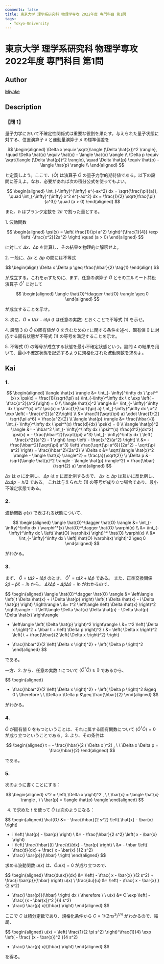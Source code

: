 ```yaml
---
comments: false
title: 東京大学 理学系研究科 物理学専攻 2022年度 専門科目 第1問
tags:
  - Tokyo-University
---
```

# 東京大学 理学系研究科 物理学専攻 2022年度 専門科目 第1問

## **Author**
[Miyake](https://miyake.github.io/exams/index.html)

## **Description**
### 【問 1】
量子力学において不確定性関係式は重要な役割を果たす。与えられた量子状態に対する、位置演算子 $\hat{x}$ と運動量演算子 $\hat{p}$ の標準偏差を

$$
\begin{aligned}
\Delta x \equiv \sqrt{\langle (\Delta \hat{x})^2 \rangle}, \quad \Delta \hat{x} \equiv \hat{x} - \langle \hat{x} \rangle \\
\Delta p \equiv \sqrt{\langle (\Delta \hat{p})^2 \rangle}, \quad \Delta \hat{p} \equiv \hat{p} - \langle \hat{p} \rangle \\
\end{aligned}
$$

と定義しよう。ここで、$\langle \hat{O} \rangle$ は演算子 $\hat{O}$ の量子力学的期待値である。以下の設問に答えよ。なお、必要があれば次の積分公式を使ってもよい。

$$
\begin{aligned}
\int_{-\infty}^{\infty} e^{-ax^2} dx = \sqrt{\frac{\pi}{a}}, \quad \int_{-\infty}^{\infty} x^2 e^{-ax^2} dx = \frac{1}{2} \sqrt{\frac{\pi}{a^3}} \quad (a > 0)
\end{aligned}
$$

また、$\hbar$ はプランク定数を $2\pi$ で割った量とする。

1.&nbsp;波動関数

$$
\begin{aligned}
\psi(x) = \left( \frac{1}{\pi a^2} \right)^{\frac{1}{4}} \exp \left( -\frac{x^2}{2a^2} \right) \quad (a > 0)
\end{aligned}
$$

に対して $\Delta x$、$\Delta p$ を計算し、その結果を物理的に解釈せよ。

2.&nbsp;一般に、$\Delta x$ と $\Delta p$ の間には不等式

$$
\begin{align}
\Delta x \Delta p \geq \frac{\hbar}{2} \tag{1}
\end{align}
$$

が成立する。これを示すために、まず、任意の演算子 $\hat{O}$ とそのエルミート共役演算子 $\hat{O}^\dagger$ に対して

$$
\begin{aligned}
\langle \hat{O}^\dagger \hat{O} \rangle \geq 0
\end{aligned}
$$

が成立することを示せ。

3.&nbsp;次に、$\hat{O} = t\Delta \hat{x} - i \Delta \hat{p}$ ($t$ は任意の実数) とおくことで不等式 (1) を示せ。

4.&nbsp;設問 3 の $\hat{O}$ の固有値が 0 を含むための $t$ に関する条件を述べ、固有値 0 に対応する固有状態が不等式 (1) の等号を満足することを示せ。

5.&nbsp;不等式 (1) の等号が成立する状態を最小不確定状態という。設問 4 の結果を用いて、最小不確定状態を記述するように規格化された波動関数を求めよ。

## **Kai**
### 1. 

$$
\begin{aligned}
\langle \hat{x} \rangle &= \int_{- \infty}^\infty dx \  \psi^*(x) x \psi(x) = \frac{1}{\sqrt{\pi} a} \int_{-\infty}^\infty dx \  x \exp \left( - \frac{x^2}{a^2}\right) = 0 \\
\langle \hat{x}^2 \rangle &= \int_{- \infty}^\infty dx \  \psi^*(x) x^2 \psi(x) = \frac{1}{\sqrt{\pi} a} \int_{-\infty}^\infty dx \  x^2 \exp \left( - \frac{x^2}{a^2}\right) \\
&= \frac{1}{\sqrt{\pi} a} \cdot \frac{1}{2} \sqrt{\pi a^6} = \frac{a^2}{2} \\
\langle \hat{p} \rangle &= \frac{\hbar}{i} \int_{- \infty}^\infty dx \  \psi^*(x) \frac{d}{dx} \psi(x) = 0 \\
\langle \hat{p}^2 \rangle &= - \hbar^2 \int_{- \infty}^\infty dx \  \psi^*(x) \frac{d^2}{dx^2} \psi(x) = - \frac{\hbar^2}{\sqrt{\pi} a^3} \int_{- \infty}^\infty dx \  \left( \frac{x^2}{a^2} - 1 \right) \exp \left( - \frac{x^2}{a^2} \right) \\
&= - \frac{\hbar^2}{\sqrt{\pi} a^3} \left( \frac{\sqrt{\pi a^6}}{2a^2} - \sqrt{\pi a^2} \right) = \frac{\hbar^2}{2a^2} \\
\Delta x &= \sqrt{\langle \hat{x}^2 \rangle - \langle \hat{x} \rangle^2} = \frac{a}{\sqrt{2}} \\
\Delta p &= \sqrt{\langle \hat{p}^2 \rangle - \langle \hat{p} \rangle^2} = \frac{\hbar}{\sqrt{2} a}
\end{aligned}
$$

$\Delta x$ は $a$ に比例し、 $\Delta p$ は $a$ に反比例するので、
$\Delta x$ と $\Delta p$ は互いに反比例し、
$\Delta x \Delta p = \hbar / 2$ である。
これは与えられた (1) の等号が成り立つ場合であり、最小不確定状態である。

### 2.
波動関数 $\varphi(x)$ で表される状態について、

$$
\begin{aligned}
\langle \hat{O}^\dagger \hat{O} \rangle &= \int_{- \infty}^\infty dx \ \varphi^*(x) \hat{O}^\dagger \hat{O} \varphi(x) \\
&= \int_{- \infty}^\infty dx \ \left( \hat{O} \varphi(x) \right)^* \hat{O} \varphi(x) \\
&= \int_{- \infty}^\infty dx \ \left| \hat{O} \varphi(x) \right|^2 \geq 0
\end{aligned}
$$

がわかる。

### 3. 
まず、 $\hat{O} = t \Delta \hat{x} - i \Delta \hat{p}$ のとき、
$\hat{O}^\dagger = t \Delta \hat{x} + i \Delta \hat{p}$ である。
また、正準交換関係 $\hat{x} \hat{p} - \hat{p} \hat{x} = i \hbar$ から、
$\Delta \hat{x} \Delta \hat{p} - \Delta \hat{p} \Delta \hat{x} = i \hbar$
がわかるので、

$$
\begin{aligned}
\langle \hat{O}^\dagger \hat{O} \rangle
&= \left\langle
\left( t \Delta \hat{x} + i \Delta \hat{p} \right)
\left( t \Delta \hat{x} - i \Delta \hat{p} \right)
\right\rangle \\
&= t^2 \left\langle \left( \Delta \hat{x} \right)^2 \right\rangle - it \left\langle
\Delta \hat{x} \Delta \hat{p} - \Delta \hat{p} \Delta \hat{x}
\right\rangle
+ \left\langle \left( \Delta \hat{p} \right)^2 \right\rangle \\
&= t^2 \left( \Delta x \right)^2 + \hbar t + \left( \Delta p \right)^2 \\
&= \left( \Delta x \right)^2 \left( t + \frac{\hbar}{2 \left( \Delta x \right)^2} \right)
- \frac{\hbar^2}{2 \left( \Delta x \right)^2} + \left( \Delta p \right)^2
\end{aligned}
$$

である。

一方、2. から、任意の実数 $t$ について $\langle \hat{O}^\dagger \hat{O} \rangle \geq 0$ であるから、

$$
\begin{aligned}
- \frac{\hbar^2}{2 \left( \Delta x \right)^2} + \left( \Delta p \right)^2 &\geq 0 \\
\therefore \ \ \Delta x \Delta p &\geq \frac{\hbar}{2}
\end{aligned}
$$

がわかる。

### 4.
$\hat{O}$ が固有値 $0$ をもつということは、それに属する固有関数について
$\langle \hat{O}^\dagger \hat{O} \rangle = 0$
が成り立つということである。3. より、その条件は
   
$$
\begin{aligned}
t = - \frac{\hbar}{2 ( \Delta x )^2}
, \ \ 
\Delta x \Delta p = \frac{\hbar}{2}
\end{aligned}
$$

である。

### 5.
次のように書くことにする：

$$
\begin{aligned}
s^2 = \left( \Delta x \right)^2
, \ \ 
\bar{x} = \langle \hat{x} \rangle
, \ \ 
\bar{p} = \langle \hat{p} \rangle
\end{aligned}
$$

4. で求めた $t$ を使って $\hat{O}$ は次のようになる：

$$
\begin{aligned}
\hat{O}
&= - \frac{\hbar}{2 s^2} \left( \hat{x} - \bar{x} \right)
- i \left( \hat{p} - \bar{p} \right) \\
&= - \frac{\hbar}{2 s^2} \left( x - \bar{x} \right)
- i \left( \frac{\hbar}{i} \frac{d}{dx} - \bar{p} \right) \\
&= - \hbar \left( \frac{d}{dx} + \frac{ x - \bar{x} }{2 s^2} 
- \frac{i \bar{p}}{\hbar} \right)
\end{aligned}
$$

求める波動関数 $u(x)$ は、$\hat{O} u(x) = 0$ が成り立つので、

$$
\begin{aligned}
\frac{du(x)}{dx}
&= \left( - \frac{ x - \bar{x} }{2 s^2} + \frac{i \bar{p}}{\hbar} \right) u(x) \\
\frac{du}{u}
&=
\left( - \frac{ x - \bar{x} }{2 s^2} 
+ \frac{i \bar{p}}{\hbar} \right) dx \\
\therefore \ \ 
u(x) &= C \exp \left( - \frac{ (x - \bar{x})^2 }{4 s^2}
+ \frac{i \bar{p} x}{\hbar} \right)
\end{aligned}
$$

ここで $C$ は積分定数であり、規格化条件から $C = 1/(2 \pi s^2)^{1/4}$ がわかるので、結局、

$$
\begin{aligned}
u(x) = \left( \frac{1}{2 \pi s^2} \right)^\frac{1}{4}
\exp \left( - \frac{ (x - \bar{x})^2 }{4 s^2}
+ \frac{i \bar{p} x}{\hbar} \right)
\end{aligned}
$$

を得る。
